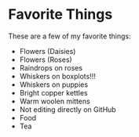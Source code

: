 # Favorite Things

These are a few of my favorite things:

- Flowers (Daisies)
- Flowers (Roses)
- Raindrops on roses
- Whiskers on boxplots!!!
- Whiskers on puppies
- Bright copper kettles
- Warm woolen mittens
- Not editing directly on GitHub
- Food
- Tea
